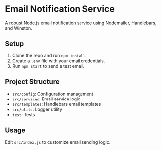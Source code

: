 # Email Notification Service

A robust Node.js email notification service using Nodemailer, Handlebars, and Winston.

## Setup

1. Clone the repo and run `npm install`.
2. Create a `.env` file with your email credentials.
3. Run `npm start` to send a test email.

## Project Structure

- `src/config`: Configuration management
- `src/services`: Email service logic
- `src/templates`: Handlebars email templates
- `src/utils`: Logger utility
- `test`: Tests

## Usage

Edit `src/index.js` to customize email sending logic. 